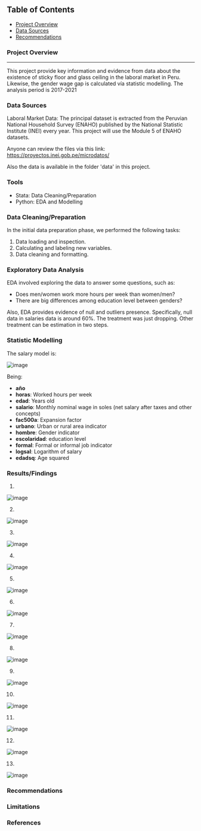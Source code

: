 ## Table of Contents

  - [Project Overview](#project-overview)
  - [Data Sources](#data-sources)
  - [Recommendations](#recommendations)

### Project Overview
---

This project provide key information and evidence from data about the existence of sticky floor and glass ceiling in the laboral market in Peru. Likewise, the gender wage gap is calculated vía statistic modelling. The analysis period is 2017-2021

### Data Sources

Laboral Market Data: The principal dataset is extracted from the Peruvian National Household Survey (ENAHO) published by the National Statistic Institute (INEI) every year. This project will use the Module 5 of ENAHO datasets.

Anyone can review the files via this link: https://proyectos.inei.gob.pe/microdatos/

Also the data is available in the folder 'data' in this project.

### Tools

 - Stata: Data Cleaning/Preparation
 - Python: EDA and Modelling

### Data Cleaning/Preparation

In the initial data preparation phase, we performed the following tasks:
1. Data loading and inspection.
2. Calculating and labeling new variables.
3. Data cleaning and formatting.

### Exploratory Data Analysis

EDA involved exploring the data to answer some questions, such as:

- Does men/women work more hours per week than women/men?
- There are big differences among education level between genders?

Also, EDA provides evidence of null and outliers presence. Specifically, null data in salaries data is around 60%. 
The treatment was just dropping. Other treatment can be estimation in two steps. 

### Statistic Modelling

The salary model is:

![image](https://github.com/juanfaca/Gender_Wage_Gap_Quantiles/assets/151573658/faea4847-5f06-4bbf-b209-f3f95a763a43)

Being:

- **año**
- **horas**: Worked hours per week
- **edad**: Years old
- **salario**: Monthly nominal wage in soles (net salary after taxes and other concepts)
- **fac500a**: Expansion factor
- **urbano**: Urban or rural area indicator
- **hombre**: Gender indicator
- **escolaridad**: education level
- **formal**: Formal or informal job indicator
- **logsal**: Logarithm of salary
- **edadsq**: Age squared

### Results/Findings

1. 
![image](https://github.com/juanfaca/Gender_Wage_Gap_Quantiles/assets/151573658/d90d1d1f-5d8b-45c9-acd2-38d63977e7a6)

2.
![image](https://github.com/juanfaca/Gender_Wage_Gap_Quantiles/assets/151573658/e61e00e6-54f3-4281-911c-ec6415490a9f)

3.
![image](https://github.com/juanfaca/Gender_Wage_Gap_Quantiles/assets/151573658/b304380b-be80-4ebe-9b16-4497365af873)

4.
![image](https://github.com/juanfaca/Gender_Wage_Gap_Quantiles/assets/151573658/af7d3697-1a58-4bb4-bb02-d84852b2e37a)

5.
![image](https://github.com/juanfaca/Gender_Wage_Gap_Quantiles/assets/151573658/4f6eaa3d-7cc9-4be7-9bf9-7ba4f2d1f7e0)

6.
![image](https://github.com/juanfaca/Gender_Wage_Gap_Quantiles/assets/151573658/45649d1a-7670-4b73-951e-1afc0cef1140)

7.
![image](https://github.com/juanfaca/Gender_Wage_Gap_Quantiles/assets/151573658/ea16b7e2-a0d6-44b1-8d5e-381575db98d2)

8.
![image](https://github.com/juanfaca/Gender_Wage_Gap_Quantiles/assets/151573658/30ab4a0b-a6a9-4f0e-9f89-3fc6d8ec2e55)

9.
![image](https://github.com/juanfaca/Gender_Wage_Gap_Quantiles/assets/151573658/1de11a3b-a817-4f69-8c74-069167ca29b1)

10.
![image](https://github.com/juanfaca/Gender_Wage_Gap_Quantiles/assets/151573658/7c40ccef-03b7-4735-bcac-436cadf8bf59)

11.
![image](https://github.com/juanfaca/Gender_Wage_Gap_Quantiles/assets/151573658/7dc3706d-4c50-4428-a285-a159888c7e68)

12.
![image](https://github.com/juanfaca/Gender_Wage_Gap_Quantiles/assets/151573658/7dece09d-54e7-4e96-8e04-9d46112f3a7d)

13.
![image](https://github.com/juanfaca/Gender_Wage_Gap_Quantiles/assets/151573658/d5affcf4-ed12-47b5-8f76-af7f0157ca04)


### Recommendations


### Limitations


### References
